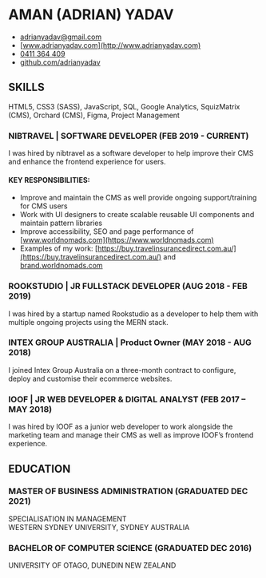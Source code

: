 <div class="contact" markdown="block">

# AMAN (ADRIAN) YADAV

<div class="contact-info" markdown="block">

- [adrianyadav@gmail.com](mailto:adrianyadav@gmail.com)
- [www.adrianyadav.com](http://www.adrianyadav.com)
- [0411 364 409](tel:0411364409)
- [github.com/adrianyadav](https://github.com/adrianyadav)

</div>

</div>

## SKILLS

HTML5, CSS3 (SASS), JavaScript, SQL, Google Analytics, SquizMatrix (CMS), Orchard (CMS), Figma, Project Management

### NIBTRAVEL | SOFTWARE DEVELOPER (FEB 2019 - CURRENT)

I was hired by nibtravel as a software developer to help improve their CMS and enhance the frontend experience for
users.

#### KEY RESPONSIBILITIES:

- Improve and maintain the CMS as well provide ongoing support/training for CMS users
- Work with UI designers to create scalable reusable UI components and maintain pattern libraries
- Improve accessibility, SEO and page performance of [www.worldnomads.com](https://www.worldnomads.com)
- Examples of my work: [https://buy.travelinsurancedirect.com.au/](https://buy.travelinsurancedirect.com.au/) and
  [brand.worldnomads.com](https://brand.worldnomads.com)

### ROOKSTUDIO | JR FULLSTACK DEVELOPER (AUG 2018 - FEB 2019)

I was hired by a startup named Rookstudio as a developer to help them with multiple ongoing projects using the MERN
stack.

### INTEX GROUP AUSTRALIA | Product Owner (MAY 2018 - AUG 2018)

I joined Intex Group Australia on a three-month contract to configure, deploy and customise their ecommerce websites.

### IOOF | JR WEB DEVELOPER & DIGITAL ANALYST (FEB 2017 – MAY 2018)

I was hired by IOOF as a junior web developer to work alongside the marketing team and manage their CMS as
well as improve IOOF’s frontend experience.

## EDUCATION

### MASTER OF BUSINESS ADMINISTRATION (GRADUATED DEC 2021)

SPECIALISATION IN MANAGEMENT \
WESTERN SYDNEY UNIVERSITY, SYDNEY AUSTRALIA

### BACHELOR OF COMPUTER SCIENCE (GRADUATED DEC 2016)

UNIVERSITY OF OTAGO, DUNEDIN NEW ZEALAND
